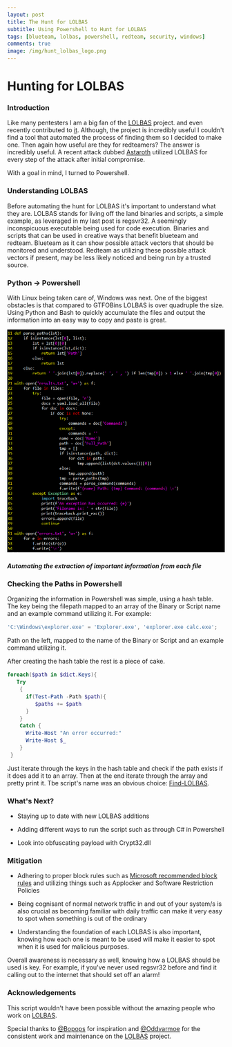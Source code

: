 ```yaml
---
layout: post
title: The Hunt for LOLBAS
subtitle: Using Powershell to Hunt for LOLBAS
tags: [blueteam, lolbas, powershell, redteam, security, windows]
comments: true
image: /img/hunt_lolbas_logo.png
---
```


# Hunting for LOLBAS

### Introduction

Like many pentesters I am a big fan of the [LOLBAS](https://github.com/LOLBAS-Project/LOLBAS) project.
and even recently contributed to [it](https://github.com/LOLBAS-Project/LOLBAS/pull/40). Although, the project is 
incredibly useful I couldn't find a tool that automated the process
of finding them so I decided to make one.
Then again how useful are they for redteamers? The answer is incredibly useful.
A recent attack dubbed [Astaroth](https://www.microsoft.com/security/blog/2019/07/08/dismantling-a-fileless-campaign-microsoft-defender-atp-next-gen-protection-exposes-astaroth-attack/) utilized LOLBAS for every step of the attack
after initial compromise. 

With a goal in mind, I turned to Powershell.

### Understanding LOLBAS

Before automating the hunt for LOLBAS it's important to understand 
what they are. LOLBAS stands for living off the land binaries and scripts,
a simple example, as leveraged in my last post is regsvr32. A seemingly
inconspicuous executable being used for code execution. Binaries and scripts
that can be used in creative ways that benefit blueteam and redteam. Blueteam 
as it can show possible attack vectors that should be monitored and understood.
Redteam as utilizing these possible attack vectors if present, may be less likely
noticed and being run by a trusted source.

### Python -> Powershell

With Linux being taken care of, Windows was next. 
One of the biggest obstacles is that compared to GTFOBins 
LOLBAS is over quadruple the size. Using Python and Bash to quickly
accumulate the files and output the information into an easy way
to copy and paste is great. 

![Automate](/img/automate.PNG)
##### Automating the extraction of important information from each file

### Checking the Paths in Powershell

Organizing the information in Powershell was simple, 
using a hash table. The key being the filepath mapped to
an array of the Binary or Script name and an example command
utilizing it. For example:
```powershell
'C:\Windows\explorer.exe' = 'Explorer.exe', 'explorer.exe calc.exe';
```
Path on the left, mapped to the name of the Binary or Script
and an example command utilizing it. 

After creating the hash table the rest is a piece of cake.
```powershell
foreach($path in $dict.Keys){
   Try
    {         
      if(Test-Path -Path $path){
         $paths += $path
      }
    }
    Catch {
      Write-Host "An error occurred:"
      Write-Host $_
    }
 }
 ```
 Just iterate through the keys in the hash table and check
 if the path exists if it does add it to an array. Then at the
 end iterate through the array and pretty print it. 
 Tbe script's name was an obvious choice: 
 [Find-LOLBAS](https://github.com/NotoriousRebel/Find-LOLBAS).

### What's Next?

* Staying up to date with new LOLBAS additions

* Adding different ways to run the script such as through C# in Powershell

* Look into obfuscating payload with Crypt32.dll

### Mitigation
* Adhering to proper block rules such as
[Microsoft recommended block rules](https://docs.microsoft.com/en-us/windows/security/threat-protection/windows-defender-application-control/microsoft-recommended-block-rules)
and utilizing things such as Applocker and Software Restriction Policies 

* Being cognisant of normal network traffic in and out of your system/s is also crucial
as becoming familiar with daily traffic can make it very easy to spot when something is 
out of the ordinary

* Understanding the foundation of each LOLBAS is also important, 
knowing how each one is meant to be used will make it easier to spot when it is
used for malicious purposes. 

Overall awareness is necessary as well, knowing how a LOLBAS should be used
is key. For example, if you've never used regsvr32 before and find it calling out to the internet
that should set off an alarm! 

### Acknowledgements 

This script wouldn't have been possible without the amazing people 
who work on [LOLBAS](https://github.com/LOLBAS-Project/LOLBAS).

Special thanks to [@Bopops](https://twitter.com/bohops) 
for inspiration and [@Oddvarmoe](https://twitter.com/Oddvarmoe)
for the consistent work and maintenance on the 
[LOLBAS](https://github.com/LOLBAS-Project/LOLBAS) project.
